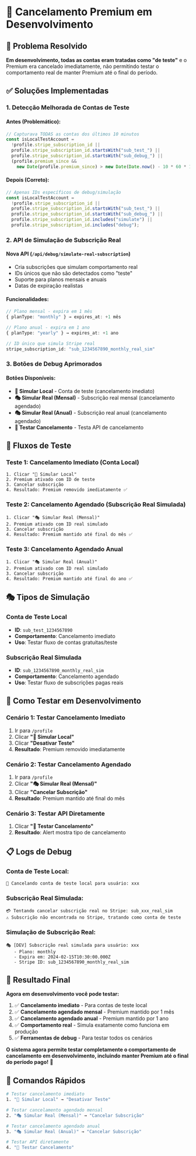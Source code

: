 # 🧪 Cancelamento Premium em Desenvolvimento

## 🎯 Problema Resolvido

**Em desenvolvimento, todas as contas eram tratadas como "de teste"** e o Premium era cancelado imediatamente, não permitindo testar o comportamento real de manter Premium até o final do período.

## ✅ Soluções Implementadas

### **1. Detecção Melhorada de Contas de Teste**

#### **Antes (Problemático):**

```typescript
// Capturava TODAS as contas dos últimos 10 minutos
const isLocalTestAccount =
  !profile.stripe_subscription_id ||
  profile.stripe_subscription_id.startsWith("sub_test_") ||
  profile.stripe_subscription_id.startsWith("sub_debug_") ||
  (profile.premium_since &&
    new Date(profile.premium_since) > new Date(Date.now() - 10 * 60 * 1000));
```

#### **Depois (Correto):**

```typescript
// Apenas IDs específicos de debug/simulação
const isLocalTestAccount =
  !profile.stripe_subscription_id ||
  profile.stripe_subscription_id.startsWith("sub_test_") ||
  profile.stripe_subscription_id.startsWith("sub_debug_") ||
  profile.stripe_subscription_id.includes("simulate") ||
  profile.stripe_subscription_id.includes("debug");
```

### **2. API de Simulação de Subscrição Real**

#### **Nova API (`/api/debug/simulate-real-subscription`)**

- Cria subscrições que simulam comportamento real
- IDs únicos que não são detectados como "teste"
- Suporte para planos mensais e anuais
- Datas de expiração realistas

#### **Funcionalidades:**

```typescript
// Plano mensal - expira em 1 mês
{ planType: "monthly" } → expires_at: +1 mês

// Plano anual - expira em 1 ano
{ planType: "yearly" } → expires_at: +1 ano

// ID único que simula Stripe real
stripe_subscription_id: "sub_1234567890_monthly_real_sim"
```

### **3. Botões de Debug Aprimorados**

#### **Botões Disponíveis:**

- **🧪 Simular Local** - Conta de teste (cancelamento imediato)
- **🎭 Simular Real (Mensal)** - Subscrição real mensal (cancelamento agendado)
- **🎭 Simular Real (Anual)** - Subscrição real anual (cancelamento agendado)
- **🧪 Testar Cancelamento** - Testa API de cancelamento

## 🔄 Fluxos de Teste

### **Teste 1: Cancelamento Imediato (Conta Local)**

```
1. Clicar "🧪 Simular Local"
2. Premium ativado com ID de teste
3. Cancelar subscrição
4. Resultado: Premium removido imediatamente ✅
```

### **Teste 2: Cancelamento Agendado (Subscrição Real Simulada)**

```
1. Clicar "🎭 Simular Real (Mensal)"
2. Premium ativado com ID real simulado
3. Cancelar subscrição
4. Resultado: Premium mantido até final do mês ✅
```

### **Teste 3: Cancelamento Agendado Anual**

```
1. Clicar "🎭 Simular Real (Anual)"
2. Premium ativado com ID real simulado
3. Cancelar subscrição
4. Resultado: Premium mantido até final do ano ✅
```

## 🎭 Tipos de Simulação

### **Conta de Teste Local**

- **ID**: `sub_test_1234567890`
- **Comportamento**: Cancelamento imediato
- **Uso**: Testar fluxo de contas gratuitas/teste

### **Subscrição Real Simulada**

- **ID**: `sub_1234567890_monthly_real_sim`
- **Comportamento**: Cancelamento agendado
- **Uso**: Testar fluxo de subscrições pagas reais

## 🧪 Como Testar em Desenvolvimento

### **Cenário 1: Testar Cancelamento Imediato**

1. Ir para `/profile`
2. Clicar **"🧪 Simular Local"**
3. Clicar **"Desativar Teste"**
4. **Resultado**: Premium removido imediatamente

### **Cenário 2: Testar Cancelamento Agendado**

1. Ir para `/profile`
2. Clicar **"🎭 Simular Real (Mensal)"**
3. Clicar **"Cancelar Subscrição"**
4. **Resultado**: Premium mantido até final do mês

### **Cenário 3: Testar API Diretamente**

1. Clicar **"🧪 Testar Cancelamento"**
2. **Resultado**: Alert mostra tipo de cancelamento

## 📋 Logs de Debug

### **Conta de Teste Local:**

```
🧪 Cancelando conta de teste local para usuário: xxx
```

### **Subscrição Real Simulada:**

```
💳 Tentando cancelar subscrição real no Stripe: sub_xxx_real_sim
⚠️ Subscrição não encontrada no Stripe, tratando como conta de teste
```

### **Simulação de Subscrição Real:**

```
🎭 [DEV] Subscrição real simulada para usuário: xxx
   - Plano: monthly
   - Expira em: 2024-02-15T10:30:00.000Z
   - Stripe ID: sub_1234567890_monthly_real_sim
```

## 🎯 Resultado Final

**Agora em desenvolvimento você pode testar:**

1. ✅ **Cancelamento imediato** - Para contas de teste local
2. ✅ **Cancelamento agendado mensal** - Premium mantido por 1 mês
3. ✅ **Cancelamento agendado anual** - Premium mantido por 1 ano
4. ✅ **Comportamento real** - Simula exatamente como funciona em produção
5. ✅ **Ferramentas de debug** - Para testar todos os cenários

**O sistema agora permite testar completamente o comportamento de cancelamento em desenvolvimento, incluindo manter Premium até o final do período pago!** 🚀

## 🔧 Comandos Rápidos

```bash
# Testar cancelamento imediato
1. "🧪 Simular Local" → "Desativar Teste"

# Testar cancelamento agendado mensal
2. "🎭 Simular Real (Mensal)" → "Cancelar Subscrição"

# Testar cancelamento agendado anual
3. "🎭 Simular Real (Anual)" → "Cancelar Subscrição"

# Testar API diretamente
4. "🧪 Testar Cancelamento"
```
